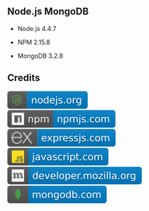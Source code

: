 Node.js MongoDB
---------------

- Node.js 4.4.7

- NPM 2.15.8

- MongoDB 3.2.8

Credits
-------
[![image](
Credits/nodejs.org.svg?raw=true)](https://nodejs.org)  
[![image](
Credits/npmjs.com.svg?raw=true)](https://npmjs.com)  
[![image](
Credits/expressjs.com.svg?raw=true)](https://expressjs.com)  
[![image](
Credits/javascript.com.svg?raw=true)](https://javascript.com)  
[![image](
Credits/developer.mozilla.org.svg?raw=true)](https://developer.mozilla.org)  
[![image](
Credits/mongodb.com.svg?raw=true)](https://mongodb.com)  
